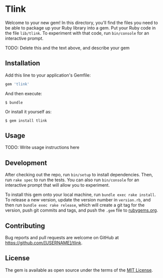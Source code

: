 # Tlink

Welcome to your new gem! In this directory, you'll find the files you need to be able to package up your Ruby library into a gem. Put your Ruby code in the file `lib/tlink`. To experiment with that code, run `bin/console` for an interactive prompt.

TODO: Delete this and the text above, and describe your gem

## Installation

Add this line to your application's Gemfile:

```ruby
gem 'tlink'
```

And then execute:

    $ bundle

Or install it yourself as:

    $ gem install tlink

## Usage

TODO: Write usage instructions here

## Development

After checking out the repo, run `bin/setup` to install dependencies. Then, run `rake spec` to run the tests. You can also run `bin/console` for an interactive prompt that will allow you to experiment.

To install this gem onto your local machine, run `bundle exec rake install`. To release a new version, update the version number in `version.rb`, and then run `bundle exec rake release`, which will create a git tag for the version, push git commits and tags, and push the `.gem` file to [rubygems.org](https://rubygems.org).

## Contributing

Bug reports and pull requests are welcome on GitHub at https://github.com/[USERNAME]/tlink.


## License

The gem is available as open source under the terms of the [MIT License](http://opensource.org/licenses/MIT).

